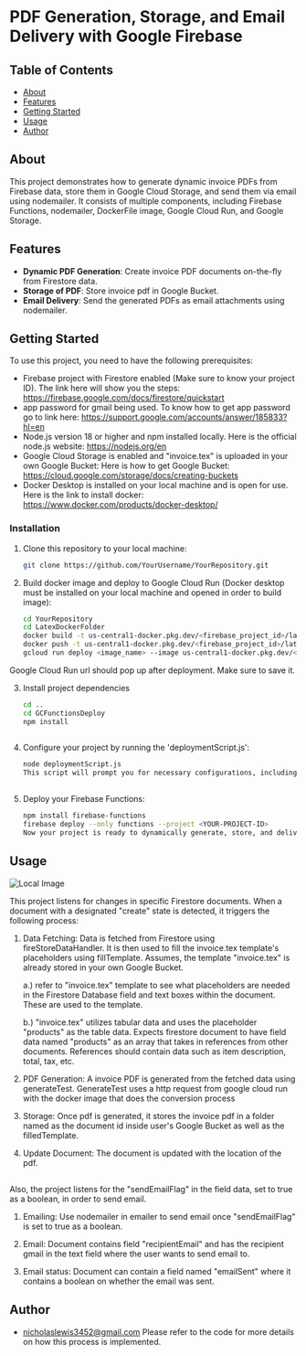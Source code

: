 # PDF Generation, Storage, and Email Delivery with Google Firebase


## Table of Contents

- [About](#about)
- [Features](#features)
- [Getting Started](#getting-started)
- [Usage](#usage)
- [Author](#author)

## About

This project demonstrates how to generate dynamic invoice PDFs from Firebase data, store them in Google Cloud Storage, and send them via email using nodemailer. It consists of multiple components, including Firebase Functions, nodemailer, DockerFile image, Google Cloud Run, and Google Storage.

## Features

- **Dynamic PDF Generation**: Create invoice PDF documents on-the-fly from Firestore data.
- **Storage of PDF**: Store invoice pdf in Google Bucket.
- **Email Delivery**: Send the generated PDFs as email attachments using nodemailer.

## Getting Started

To use this project, you need to have the following prerequisites:

- Firebase project with Firestore enabled (Make sure to know your project ID). The link here will show you the steps: https://firebase.google.com/docs/firestore/quickstart
- app password for gmail being used. To know how to get app password go to link here: https://support.google.com/accounts/answer/185833?hl=en
- Node.js version 18 or higher and npm installed locally. Here is the official node.js website: https://nodejs.org/en
- Google Cloud Storage is enabled and "invoice.tex" is uploaded in your own Google Bucket: Here is how to get Google Bucket: https://cloud.google.com/storage/docs/creating-buckets
- Docker Desktop is installed on your local machine and is open for use. Here is the link to install docker: https://www.docker.com/products/docker-desktop/

### Installation

1. Clone this repository to your local machine:

   ```bash
   git clone https://github.com/YourUsername/YourRepository.git
   
2.  Build docker image and deploy to Google Cloud Run (Docker desktop must be installed on your local machine and opened in order to build image):

      ```bash
      cd YourRepository
      cd LatexDockerFolder
      docker build -t us-central1-docker.pkg.dev/<firebase_project_id>/lateximage/<image_name>:<image_tag> .
      docker push -t us-central1-docker.pkg.dev/<firebase_project_id>/lateximage/<image_name>:<image_tag>
      gcloud run deploy <image_name> --image us-central1-docker.pkg.dev/<firebase_project_id>/lateximage/<image_name>:<image_tag> --platform managed --region us-central1

   Google Cloud Run url should pop up after deployment. Make sure to save it.

3. Install project dependencies

   ```bash
   cd ..
   cd GCFunctionsDeploy
   npm install
      
4. Configure your project by running the 'deploymentScript.js':

   ```bash
   node deploymentScript.js
   This script will prompt you for necessary configurations, including Firestore project ID, collection name, app password, email address, google bucket, google cloud run url.
    
6. Deploy your Firebase Functions:

   ```bash
   npm install firebase-functions
   firebase deploy --only functions --project <YOUR-PROJECT-ID>
   Now your project is ready to dynamically generate, store, and deliver invoice PDFs via email.
   
## Usage

![Local Image](firestore_database_image.jpg)


  This project listens for changes in specific Firestore documents. When a document with a designated "create" state is detected, it triggers the following process:

1. Data Fetching: Data is fetched from Firestore using fireStoreDataHandler. It is then used to fill the invoice.tex template's placeholders using fillTemplate. Assumes, the template "invoice.tex" is already stored in your own Google Bucket.
   
   a.) refer to "invoice.tex" template to see what placeholders are needed in the Firestore Database field and text boxes within the document. These are used to  the template.
   
   b.) "invoice.tex" utilizes tabular data and uses the placeholder "products" as the table data. Expects firestore document to have field data named "products" as an array that takes in references from other documents. References should contain data such as item description, total, tax, etc.

3. PDF Generation: A invoice PDF is generated from the fetched data using generateTest. GenerateTest uses a http request from google cloud run with the docker image that does the conversion process

4. Storage: Once pdf is generated, it stores the invoice pdf in a folder named as the document id inside user's Google Bucket as well as the filledTemplate.

5. Update Document: The document is updated with the location of the pdf.


##

Also, the project listens for the "sendEmailFlag" in the field data, set to true as a boolean, in order to send email.

   1. Emailing: Use nodemailer in emailer to send email once "sendEmailFlag" is set to true as a boolean.

   2. Email: Document contains field "recipientEmail" and has the recipient gmail in the text field where the user wants to send email to.

   3. Email status: Document can contain a field named "emailSent" where it contains a boolean on whether the email was sent.
   


## Author
   
  - nicholaslewis3452@gmail.com
    Please refer to the code for more details on how this process is implemented.
    
